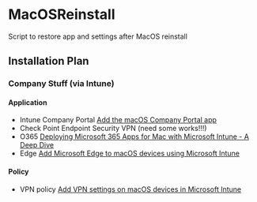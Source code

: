 # MacOSReinstall
Script to restore app and settings after MacOS reinstall

## Installation Plan
### Company Stuff (via Intune)
#### Application
  - Intune Company Portal [Add the macOS Company Portal app](https://learn.microsoft.com/en-us/mem/intune/apps/apps-company-portal-macos)
  - Check Point Endpoint Security VPN (need some works!!!)
  - O365 [Deploying Microsoft 365 Apps for Mac with Microsoft Intune - A Deep Dive](https://techcommunity.microsoft.com/t5/intune-customer-success/deploying-microsoft-365-apps-for-mac-with-microsoft-intune-a/ba-p/2243040)
  - Edge [Add Microsoft Edge to macOS devices using Microsoft Intune](https://learn.microsoft.com/en-us/mem/intune/apps/apps-edge-macos)
#### Policy
  - VPN policy [Add VPN settings on macOS devices in Microsoft Intune](https://learn.microsoft.com/en-us/mem/intune/configuration/vpn-settings-macos)
